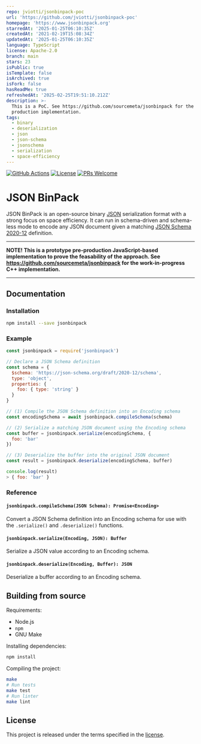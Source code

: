```yaml
---
repo: jviotti/jsonbinpack-poc
url: 'https://github.com/jviotti/jsonbinpack-poc'
homepage: 'https://www.jsonbinpack.org'
starredAt: '2025-01-25T06:10:35Z'
createdAt: '2021-02-19T15:08:34Z'
updatedAt: '2025-01-25T06:10:35Z'
language: TypeScript
license: Apache-2.0
branch: main
stars: 23
isPublic: true
isTemplate: false
isArchived: true
isFork: false
hasReadMe: true
refreshedAt: '2025-02-25T19:51:10.212Z'
description: >-
  This is a PoC. See https://github.com/sourcemeta/jsonbinpack for the
  production implementation.
tags:
  - binary
  - deserialization
  - json
  - json-schema
  - jsonschema
  - serialization
  - space-efficiency
---
```


[![GitHub Actions](https://github.com/jviotti/jsonbinpack/actions/workflows/nodejs.yml/badge.svg?branch=main)](https://github.com/jviotti/jsonbinpack/actions/workflows/nodejs.yml)
[![License](https://img.shields.io/badge/License-Apache%202.0-blue.svg)](https://opensource.org/licenses/Apache-2.0)
[![PRs Welcome](https://img.shields.io/badge/PRs-welcome-brightgreen.svg)](http://makeapullrequest.com)

JSON BinPack
============

JSON BinPack is an open-source binary [JSON](https://www.json.org)
serialization format with a strong focus on space efficiency. It can run in
schema-driven and schema-less mode to encode any JSON document given a matching
[JSON Schema 2020-12](http://json-schema.org) definition.

***

**NOTE! This is a prototype pre-production JavaScript-based implementation to prove the
feasability of the approach. See https://github.com/sourcemeta/jsonbinpack for the work-in-progress C++
implementation.**

***

Documentation
-------------

### Installation

```sh
npm install --save jsonbinpack
```

### Example

```javascript
const jsonbinpack = require('jsonbinpack')

// Declare a JSON Schema definition
const schema = {
  $schema: 'https://json-schema.org/draft/2020-12/schema',
  type: 'object',
  properties: {
    foo: { type: 'string' }
  }
}

// (1) Compile the JSON Schema definition into an Encoding schema
const encodingSchema = await jsonbinpack.compileSchema(schema)

// (2) Serialize a matching JSON document using the Encoding schema
const buffer = jsonbinpack.serialize(encodingSchema, {
  foo: 'bar'
})

// (3) Deserialize the buffer into the original JSON document
const result = jsonbinpack.deserialize(encodingSchema, buffer)

console.log(result)
> { foo: 'bar' }
```

### Reference

#### `jsonbinpack.compileSchema(JSON Schema): Promise<Encoding>`

Convert a JSON Schema definition into an Encoding schema for use with the
`.serialize()` and `.deserialize()` functions.

#### `jsonbinpack.serialize(Encoding, JSON): Buffer`

Serialize a JSON value according to an Encoding schema.

#### `jsonbinpack.deserialize(Encoding, Buffer): JSON`

Deserialize a buffer according to an Encoding schema.

Building from source
--------------------

Requirements:

- Node.js
- `npm`
- GNU Make

Installing dependencies:

```sh
npm install
```

Compiling the project:

```sh
make
# Run tests
make test
# Run linter
make lint
```

License
-------

This project is released under the terms specified in the
[license](https://github.com/jviotti/jsonbinpack/blob/main/LICENSE).
